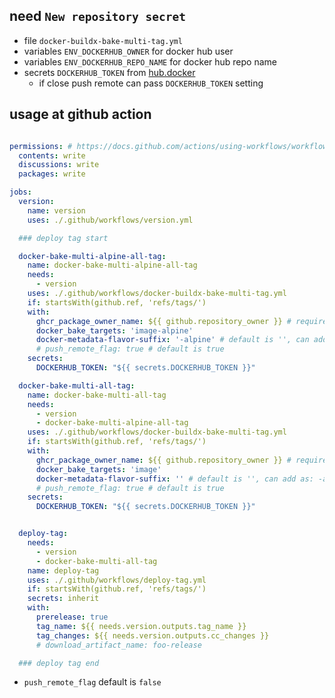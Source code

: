 ## need `New repository secret`

- file `docker-buildx-bake-multi-tag.yml`
- variables `ENV_DOCKERHUB_OWNER` for docker hub user
- variables `ENV_DOCKERHUB_REPO_NAME` for docker hub repo name
- secrets `DOCKERHUB_TOKEN` from [hub.docker](https://hub.docker.com/settings/security)
    - if close push remote can pass `DOCKERHUB_TOKEN` setting

## usage at github action

```yml

permissions: # https://docs.github.com/actions/using-workflows/workflow-syntax-for-github-actions#permissions
  contents: write
  discussions: write
  packages: write

jobs:
  version:
    name: version
    uses: ./.github/workflows/version.yml

  ### deploy tag start

  docker-bake-multi-alpine-all-tag:
    name: docker-bake-multi-alpine-all-tag
    needs:
      - version
    uses: ./.github/workflows/docker-buildx-bake-multi-tag.yml
    if: startsWith(github.ref, 'refs/tags/')
    with:
      ghcr_package_owner_name: ${{ github.repository_owner }} # required for ghcr.io
      docker_bake_targets: 'image-alpine'
      docker-metadata-flavor-suffix: '-alpine' # default is '', can add as: -alpine -debian
      # push_remote_flag: true # default is true
    secrets:
      DOCKERHUB_TOKEN: "${{ secrets.DOCKERHUB_TOKEN }}"

  docker-bake-multi-all-tag:
    name: docker-bake-multi-all-tag
    needs:
      - version
      - docker-bake-multi-alpine-all-tag
    uses: ./.github/workflows/docker-buildx-bake-multi-tag.yml
    if: startsWith(github.ref, 'refs/tags/')
    with:
      ghcr_package_owner_name: ${{ github.repository_owner }} # required for ghcr.io
      docker_bake_targets: 'image'
      docker-metadata-flavor-suffix: '' # default is '', can add as: -alpine -debian
      # push_remote_flag: true # default is true
    secrets:
      DOCKERHUB_TOKEN: "${{ secrets.DOCKERHUB_TOKEN }}"


  deploy-tag:
    needs:
      - version
      - docker-bake-multi-all-tag
    name: deploy-tag
    uses: ./.github/workflows/deploy-tag.yml
    if: startsWith(github.ref, 'refs/tags/')
    secrets: inherit
    with:
      prerelease: true
      tag_name: ${{ needs.version.outputs.tag_name }}
      tag_changes: ${{ needs.version.outputs.cc_changes }}
      # download_artifact_name: foo-release

  ### deploy tag end
```

- `push_remote_flag` default is `false`
